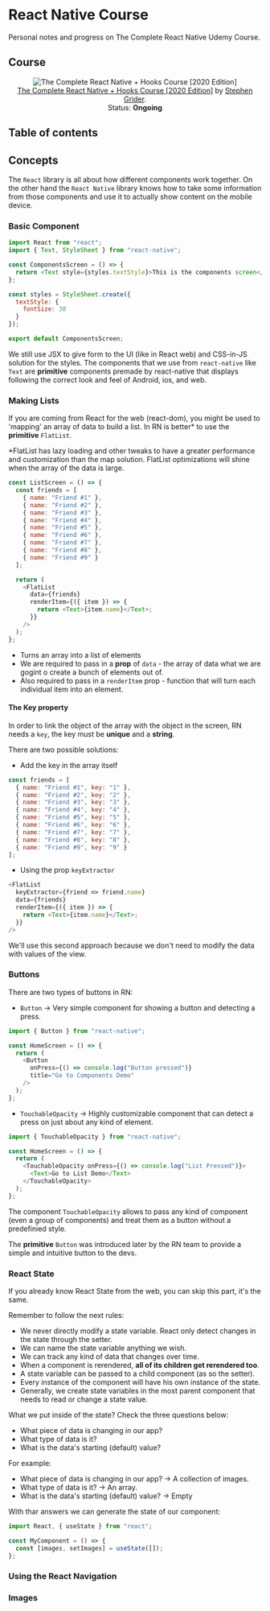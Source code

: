# React Native Course

Personal notes and progress on The Complete React Native Udemy Course.

## Course

<div align="center">

![The Complete React Native + Hooks Course [2020 Edition]](https://img-b.udemycdn.com/course/240x135/959700_8bd2_11.jpg?secure=4l0y9tgQta3xj8wQ0AJN5w%3D%3D%2C1606235617)<br />
[The Complete React Native + Hooks Course [2020 Edition]](https://www.udemy.com/course/the-complete-react-native-and-redux-course/) by [Stephen Grider](https://www.udemy.com/user/sgslo).<br />
Status: **Ongoing**

 </div>
 
 
## Table of contents

## Concepts

The `React` library is all about how different components work together. On the other hand the `React Native` library knows how to take some information from those components and use it to actually show content on the mobile device.

### Basic Component

```js
import React from "react";
import { Text, StyleSheet } from "react-native";

const ComponentsScreen = () => {
  return <Text style={styles.textStyle}>This is the components screen</Text>;
};

const styles = StyleSheet.create({
  textStyle: {
    fontSize: 30
  }
});

export default ComponentsScreen;
```

We still use JSX to give form to the UI (like in React web) and CSS-in-JS solution for the styles. The components that we use from `react-native` like `Text` are **primitive** components premade by react-native that displays following the correct look and feel of Android, ios, and web.

### Making Lists

If you are coming from React for the web (react-dom), you might be used to 'mapping' an array of data to build a list. In RN is better\* to use the **primitive** `FlatList`.

\*FlatList has lazy loading and other tweaks to have a greater performance and customization than the map solution. FlatList optimizations will shine when the array of the data is large.

```js
const ListScreen = () => {
  const friends = [
    { name: "Friend #1" },
    { name: "Friend #2" },
    { name: "Friend #3" },
    { name: "Friend #4" },
    { name: "Friend #5" },
    { name: "Friend #6" },
    { name: "Friend #7" },
    { name: "Friend #8" },
    { name: "Friend #9" }
  ];

  return (
    <FlatList
      data={friends}
      renderItem={({ item }) => {
        return <Text>{item.name}</Text>;
      }}
    />
  );
};
```

- Turns an array into a list of elements
- We are required to pass in a **prop** of `data` - the array of data what we are gogint o create a bunch of elements out of.
- Also required to pass in a `renderItem` prop - function that will turn each individual item into an element.

#### The Key property

In order to link the object of the array with the object in the screen, RN needs a `key`, the key must be **unique** and a **string**.

There are two possible solutions:

- Add the key in the array itself

```js
const friends = [
  { name: "Friend #1", key: "1" },
  { name: "Friend #2", key: "2" },
  { name: "Friend #3", key: "3" },
  { name: "Friend #4", key: "4" },
  { name: "Friend #5", key: "5" },
  { name: "Friend #6", key: "6" },
  { name: "Friend #7", key: "7" },
  { name: "Friend #8", key: "8" },
  { name: "Friend #9", key: "9" }
];
```

- Using the prop `keyExtractor`

```js
<FlatList
  keyExtractor={friend => friend.name}
  data={friends}
  renderItem={({ item }) => {
    return <Text>{item.name}</Text>;
  }}
/>
```

We'll use this second approach because we don't need to modify the data with values of the view.

### Buttons

There are two types of buttons in RN:

- `Button` -> Very simple component for showing a button and detecting a press.

```js
import { Button } from "react-native";

const HomeScreen = () => {
  return (
    <Button
      onPress={() => console.log("Button pressed")}
      title="Go to Components Demo"
    />
  );
};
```

- `TouchableOpacity` -> Highly customizable component that can detect a press on just about any kind of element.

```js
import { TouchableOpacity } from "react-native";

const HomeScreen = () => {
  return (
    <TouchableOpacity onPress={() => console.log("List Pressed")}>
      <Text>Go to List Demo</Text>
    </TouchableOpacity>
  );
};
```

The component `TouchableOpacity` allows to pass any kind of component (even a group of components) and treat them as a button without a predefinied style.

The **primitive** `Button` was introduced later by the RN team to provide a simple and intuitive button to the devs.

### React State

If you already know React State from the web, you can skip this part, it's the same.

Remember to follow the next rules:

- We never directly modify a state variable. React only detect changes in the state through the setter.
- We can name the state variable anything we wish.
- We can track any kind of data that changes over time.
- When a component is rerendered, **all of its children get rerendered too**.
- A state variable can be passed to a child component (as so the setter).
- Every instance of the component will have his own instance of the state.
- Generally, we create state variables in the most parent component that needs to read or change a state value.

What we put inside of the state? Check the three questions below:

- What piece of data is changing in our app?
- What type of data is it?
- What is the data's starting (default) value?

For example:

- What piece of data is changing in our app? -> A collection of images.
- What type of data is it? -> An array.
- What is the data's starting (default) value? -> Empty

With thar answers we can generate the state of our component:

```js
import React, { useState } from "react";

const MyComponent = () => {
  const [images, setImages] = useState([]);
};
```

### Using the React Navigation

### Images
